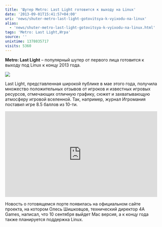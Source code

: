 ```yaml
---
title: 'Шутер Metro: Last Light готовится к выходу на Linux'
date: '2013-09-01T15:41:57+04:00'
uri: 'news/shuter-metro-last-light-gotovitsya-k-vyixodu-na-linux'
alias: 
  - 'news/shuter-metro-last-light-gotovitsya-k-vyixodu-na-linux.html'
tags: 'Metro: Last Light,Игра'
source: ''
unixtime: 1378035717
visits: 5360
---
```

**Metro: Last Light** – популярный шутер от первого лица готовится к выходу под Linux к концу 2013 года.

[![](img/2013/09/01/15-00/7314523706.jpg)](img/2013/09/01/15-00/7314523706.jpg)

Last Light, представленная широкой публике в мае этого года, получила множество положительных отзывов от игроков и известных игровых ресурсов, отмечающих отличную графику, сюжет и захватывающую атмосферу игровой вселенной. Так, например, журнал Игромания поставил игре 8.5 баллов из 10-ти.

<iframe src="https://www.youtube.com/embed/8DwJOhW5KYU" frameborder="0" width="500" height="281"></iframe> 

Новость о готовящемся порте появилась на официальном сайте проекта, на котором Олесь Шишковцов, технический директор 4A Games, написал, что 10 сентября выйдет Mac версия, а к концу года также планируется поддержка Linux.
